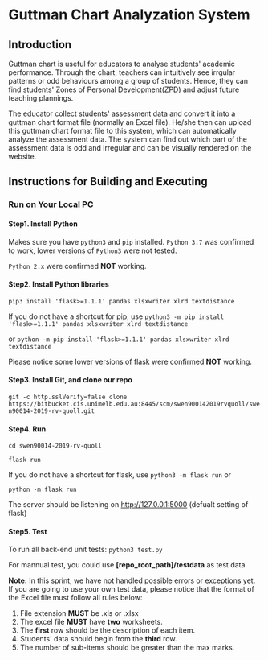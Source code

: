# Guttman Chart Analyzation System

## Introduction
Guttman chart is useful for educators to analyse students' academic performance. Through the chart, teachers can intuitively see irrgular patterns or odd behaviours among a group of students. Hence, they can find students' Zones of Personal Development(ZPD) and adjust future teaching plannings.

The educator collect students' assessment data and convert it into a guttman chart format file (normally an Excel file). He/she then can upload this guttman chart format file to this system, which can automatically analyze the assessment data. The system can find out which part of the assessment data is odd and irregular and can be visually rendered on the website.

## Instructions for Building and Executing

### Run on Your Local PC

#### Step1. Install Python

Makes sure you have `python3` and `pip` installed. `Python 3.7` was confirmed to work, lower versions of `Python3` were not tested.

`Python 2.x` were confirmed **NOT** working.


#### Step2. Install Python libraries

`pip3 install 'flask>=1.1.1' pandas xlsxwriter xlrd textdistance`

If you do not have a shortcut for pip, use
`python3 -m pip install 'flask>=1.1.1' pandas xlsxwriter xlrd textdistance` 
 
or `python -m pip install 'flask>=1.1.1' pandas xlsxwriter xlrd textdistance` 


Please notice some lower versions of flask were confirmed **NOT** working.


#### Step3. Install Git, and clone our repo

`git -c http.sslVerify=false clone https://bitbucket.cis.unimelb.edu.au:8445/scm/swen900142019rvquoll/swen90014-2019-rv-quoll.git`


#### Step4. Run

`cd swen90014-2019-rv-quoll`

`flask run`

If you do not have a shortcut for flask, use
`python3 -m flask run` or

`python -m flask run`

The server should be listening on http://127.0.0.1:5000 (defualt setting of flask)


#### Step5. Test
To run all back-end unit tests: `python3 test.py` 

For mannual test, you could use **[repo_root_path]/testdata** as test data.

**Note:**
In this sprint, we have not handled possible errors or exceptions yet. 
If you are going to use your own test data, please notice that the format of the Excel file must follow all rules below:

1. File extension **MUST** be .xls or .xlsx
2. The excel file **MUST** have **two** worksheets.
3. The **first** row should be the description of each item.
4. Students' data should begin from the **third** row.
5. The number of sub-items should be greater than the max marks.<br/>